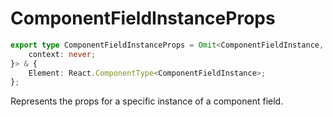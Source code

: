 # ComponentFieldInstanceProps

```ts
export type ComponentFieldInstanceProps = Omit<ComponentFieldInstance, keyof {
    context: never;
}> & {
    Element: React.ComponentType<ComponentFieldInstance>;
};
```

Represents the props for a specific instance of a component field.
